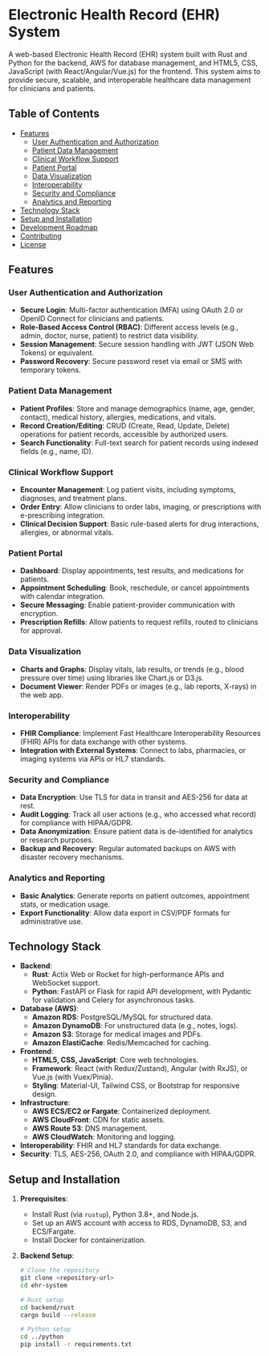 # Electronic Health Record (EHR) System

A web-based Electronic Health Record (EHR) system built with Rust and Python for the backend, AWS for database management, and HTML5, CSS, JavaScript (with React/Angular/Vue.js) for the frontend. This system aims to provide secure, scalable, and interoperable healthcare data management for clinicians and patients.

## Table of Contents
- [Features](#features)
  - [User Authentication and Authorization](#user-authentication-and-authorization)
  - [Patient Data Management](#patient-data-management)
  - [Clinical Workflow Support](#clinical-workflow-support)
  - [Patient Portal](#patient-portal)
  - [Data Visualization](#data-visualization)
  - [Interoperability](#interoperability)
  - [Security and Compliance](#security-and-compliance)
  - [Analytics and Reporting](#analytics-and-reporting)
- [Technology Stack](#technology-stack)
- [Setup and Installation](#setup-and-installation)
- [Development Roadmap](#development-roadmap)
- [Contributing](#contributing)
- [License](#license)

## Features

### User Authentication and Authorization
- **Secure Login**: Multi-factor authentication (MFA) using OAuth 2.0 or OpenID Connect for clinicians and patients.
- **Role-Based Access Control (RBAC)**: Different access levels (e.g., admin, doctor, nurse, patient) to restrict data visibility.
- **Session Management**: Secure session handling with JWT (JSON Web Tokens) or equivalent.
- **Password Recovery**: Secure password reset via email or SMS with temporary tokens.

### Patient Data Management
- **Patient Profiles**: Store and manage demographics (name, age, gender, contact), medical history, allergies, medications, and vitals.
- **Record Creation/Editing**: CRUD (Create, Read, Update, Delete) operations for patient records, accessible by authorized users.
- **Search Functionality**: Full-text search for patient records using indexed fields (e.g., name, ID).

### Clinical Workflow Support
- **Encounter Management**: Log patient visits, including symptoms, diagnoses, and treatment plans.
- **Order Entry**: Allow clinicians to order labs, imaging, or prescriptions with e-prescribing integration.
- **Clinical Decision Support**: Basic rule-based alerts for drug interactions, allergies, or abnormal vitals.

### Patient Portal
- **Dashboard**: Display appointments, test results, and medications for patients.
- **Appointment Scheduling**: Book, reschedule, or cancel appointments with calendar integration.
- **Secure Messaging**: Enable patient-provider communication with encryption.
- **Prescription Refills**: Allow patients to request refills, routed to clinicians for approval.

### Data Visualization
- **Charts and Graphs**: Display vitals, lab results, or trends (e.g., blood pressure over time) using libraries like Chart.js or D3.js.
- **Document Viewer**: Render PDFs or images (e.g., lab reports, X-rays) in the web app.

### Interoperability
- **FHIR Compliance**: Implement Fast Healthcare Interoperability Resources (FHIR) APIs for data exchange with other systems.
- **Integration with External Systems**: Connect to labs, pharmacies, or imaging systems via APIs or HL7 standards.

### Security and Compliance
- **Data Encryption**: Use TLS for data in transit and AES-256 for data at rest.
- **Audit Logging**: Track all user actions (e.g., who accessed what record) for compliance with HIPAA/GDPR.
- **Data Anonymization**: Ensure patient data is de-identified for analytics or research purposes.
- **Backup and Recovery**: Regular automated backups on AWS with disaster recovery mechanisms.

### Analytics and Reporting
- **Basic Analytics**: Generate reports on patient outcomes, appointment stats, or medication usage.
- **Export Functionality**: Allow data export in CSV/PDF formats for administrative use.

## Technology Stack
- **Backend**:
  - **Rust**: Actix Web or Rocket for high-performance APIs and WebSocket support.
  - **Python**: FastAPI or Flask for rapid API development, with Pydantic for validation and Celery for asynchronous tasks.
- **Database (AWS)**:
  - **Amazon RDS**: PostgreSQL/MySQL for structured data.
  - **Amazon DynamoDB**: For unstructured data (e.g., notes, logs).
  - **Amazon S3**: Storage for medical images and PDFs.
  - **Amazon ElastiCache**: Redis/Memcached for caching.
- **Frontend**:
  - **HTML5, CSS, JavaScript**: Core web technologies.
  - **Framework**: React (with Redux/Zustand), Angular (with RxJS), or Vue.js (with Vuex/Pinia).
  - **Styling**: Material-UI, Tailwind CSS, or Bootstrap for responsive design.
- **Infrastructure**:
  - **AWS ECS/EC2 or Fargate**: Containerized deployment.
  - **AWS CloudFront**: CDN for static assets.
  - **AWS Route 53**: DNS management.
  - **AWS CloudWatch**: Monitoring and logging.
- **Interoperability**: FHIR and HL7 standards for data exchange.
- **Security**: TLS, AES-256, OAuth 2.0, and compliance with HIPAA/GDPR.

## Setup and Installation
1. **Prerequisites**:
   - Install Rust (via `rustup`), Python 3.8+, and Node.js.
   - Set up an AWS account with access to RDS, DynamoDB, S3, and ECS/Fargate.
   - Install Docker for containerization.

2. **Backend Setup**:
   ```bash
   # Clone the repository
   git clone <repository-url>
   cd ehr-system

   # Rust setup
   cd backend/rust
   cargo build --release

   # Python setup
   cd ../python
   pip install -r requirements.txt